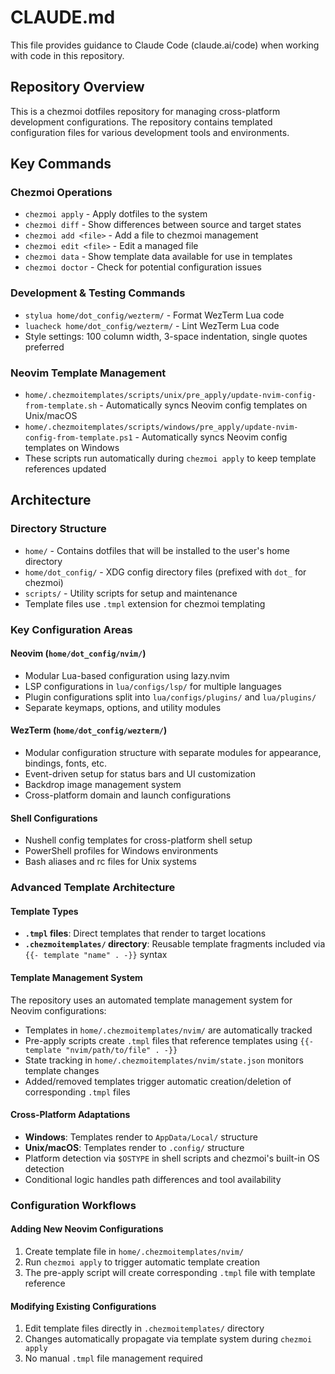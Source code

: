 # CLAUDE.md

This file provides guidance to Claude Code (claude.ai/code) when working with code in this repository.

## Repository Overview

This is a chezmoi dotfiles repository for managing cross-platform development configurations. The repository contains templated configuration files for various development tools and environments.

## Key Commands

### Chezmoi Operations
- `chezmoi apply` - Apply dotfiles to the system
- `chezmoi diff` - Show differences between source and target states  
- `chezmoi add <file>` - Add a file to chezmoi management
- `chezmoi edit <file>` - Edit a managed file
- `chezmoi data` - Show template data available for use in templates
- `chezmoi doctor` - Check for potential configuration issues

### Development & Testing Commands
- `stylua home/dot_config/wezterm/` - Format WezTerm Lua code
- `luacheck home/dot_config/wezterm/` - Lint WezTerm Lua code
- Style settings: 100 column width, 3-space indentation, single quotes preferred

### Neovim Template Management
- `home/.chezmoitemplates/scripts/unix/pre_apply/update-nvim-config-from-template.sh` - Automatically syncs Neovim config templates on Unix/macOS
- `home/.chezmoitemplates/scripts/windows/pre_apply/update-nvim-config-from-template.ps1` - Automatically syncs Neovim config templates on Windows
- These scripts run automatically during `chezmoi apply` to keep template references updated

## Architecture

### Directory Structure
- `home/` - Contains dotfiles that will be installed to the user's home directory
- `home/dot_config/` - XDG config directory files (prefixed with `dot_` for chezmoi)
- `scripts/` - Utility scripts for setup and maintenance
- Template files use `.tmpl` extension for chezmoi templating

### Key Configuration Areas

#### Neovim (`home/dot_config/nvim/`)
- Modular Lua-based configuration using lazy.nvim
- LSP configurations in `lua/configs/lsp/` for multiple languages
- Plugin configurations split into `lua/configs/plugins/` and `lua/plugins/`
- Separate keymaps, options, and utility modules

#### WezTerm (`home/dot_config/wezterm/`)
- Modular configuration structure with separate modules for appearance, bindings, fonts, etc.
- Event-driven setup for status bars and UI customization
- Backdrop image management system
- Cross-platform domain and launch configurations

#### Shell Configurations
- Nushell config templates for cross-platform shell setup
- PowerShell profiles for Windows environments
- Bash aliases and rc files for Unix systems

### Advanced Template Architecture

#### Template Types
- **`.tmpl` files**: Direct templates that render to target locations
- **`.chezmoitemplates/` directory**: Reusable template fragments included via `{{- template "name" . -}}` syntax

#### Template Management System
The repository uses an automated template management system for Neovim configurations:
- Templates in `home/.chezmoitemplates/nvim/` are automatically tracked
- Pre-apply scripts create `.tmpl` files that reference templates using `{{- template "nvim/path/to/file" . -}}`
- State tracking in `home/.chezmoitemplates/nvim/state.json` monitors template changes
- Added/removed templates trigger automatic creation/deletion of corresponding `.tmpl` files

#### Cross-Platform Adaptations
- **Windows**: Templates render to `AppData/Local/` structure
- **Unix/macOS**: Templates render to `.config/` structure  
- Platform detection via `$OSTYPE` in shell scripts and chezmoi's built-in OS detection
- Conditional logic handles path differences and tool availability

### Configuration Workflows

#### Adding New Neovim Configurations
1. Create template file in `home/.chezmoitemplates/nvim/`
2. Run `chezmoi apply` to trigger automatic template creation
3. The pre-apply script will create corresponding `.tmpl` file with template reference

#### Modifying Existing Configurations
1. Edit template files directly in `.chezmoitemplates/` directory
2. Changes automatically propagate via template system during `chezmoi apply`
3. No manual `.tmpl` file management required